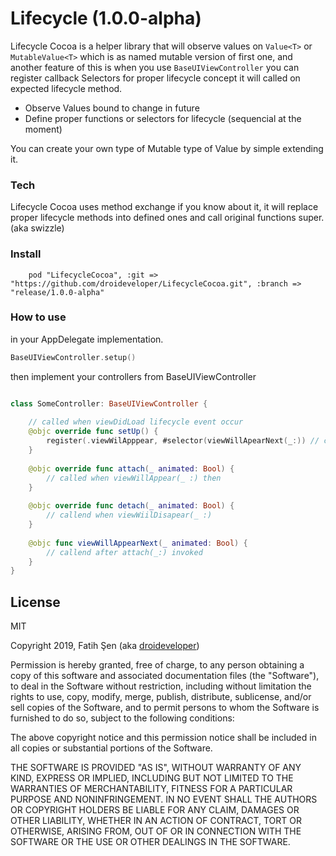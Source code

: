 # Lifecycle (1.0.0-alpha)

Lifecycle Cocoa is a helper library that will observe values on ```Value<T>``` or ```MutableValue<T>``` which is as named mutable version of first one, and another feature of this is when you use ```BaseUIViewController``` you can register callback Selectors for proper lifecycle concept it will called on expected lifecycle method.

  - Observe Values bound to change in future
  - Define proper functions or selectors for lifecycle (sequencial at the moment)

You can create your own type of Mutable type of Value by simple extending it.

### Tech

Lifecycle Cocoa uses method exchange if you know about it, it will replace proper lifecycle methods into defined ones and call original functions super. (aka swizzle)

### Install

```pod
    pod "LifecycleCocoa", :git => "https://github.com/droideveloper/LifecycleCocoa.git", :branch => "release/1.0.0-alpha"
```

### How to use

in your AppDelegate implementation.
```swift
BaseUIViewController.setup()
````
then implement your controllers from BaseUIViewController
```swift

class SomeController: BaseUIViewController {
    
    // called when viewDidLoad lifecycle event occur
    @objc override func setUp() {
        register(.viewWilApppear, #selector(viewWillApearNext(_:)) // can take args but we send only one for now
    }
    
    @objc override func attach(_ animated: Bool) {
        // called when viewWillAppear(_ :) then
    }
    
    @objc override func detach(_ animated: Bool) {
        // callend when viewWiilDisapear(_ :)
    }
    
    @objc func viewWillAppearNext(_ animated: Bool) {
        // callend after attach(_:) invoked
    }
}
```
License
----

MIT

Copyright 2019, Fatih Şen (aka [droideveloper](https://github.com/droideveloper))

Permission is hereby granted, free of charge, to any person obtaining a copy of this software and associated documentation files (the "Software"), to deal in the Software without restriction, including without limitation the rights to use, copy, modify, merge, publish, distribute, sublicense, and/or sell copies of the Software, and to permit persons to whom the Software is furnished to do so, subject to the following conditions:

The above copyright notice and this permission notice shall be included in all copies or substantial portions of the Software.

THE SOFTWARE IS PROVIDED "AS IS", WITHOUT WARRANTY OF ANY KIND, EXPRESS OR IMPLIED, INCLUDING BUT NOT LIMITED TO THE WARRANTIES OF MERCHANTABILITY, FITNESS FOR A PARTICULAR PURPOSE AND NONINFRINGEMENT. IN NO EVENT SHALL THE AUTHORS OR COPYRIGHT HOLDERS BE LIABLE FOR ANY CLAIM, DAMAGES OR OTHER LIABILITY, WHETHER IN AN ACTION OF CONTRACT, TORT OR OTHERWISE, ARISING FROM, OUT OF OR IN CONNECTION WITH THE SOFTWARE OR THE USE OR OTHER DEALINGS IN THE SOFTWARE.
